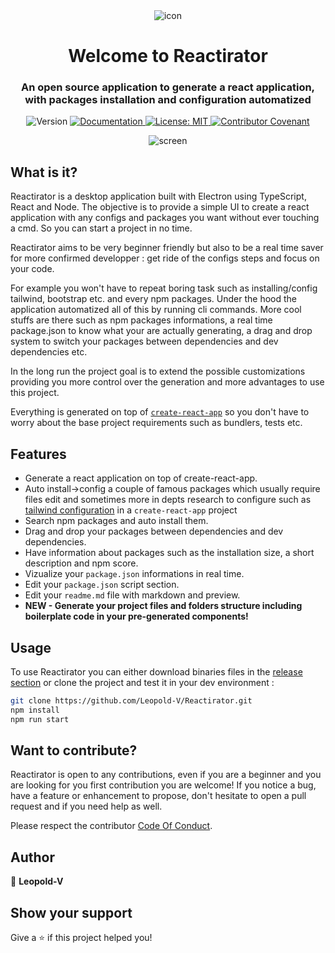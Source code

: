 <div align="center"><img alt="icon" src="https://github.com/Leopold-V/Reactirator/blob/main/src/assets/icons/png/64x64.png" /></div>
<h1 align="center">Welcome to Reactirator </h1>
<h3 align="center">An open source application to generate a react application, with packages installation and configuration automatized</h3>
<p align="center">
  <img alt="Version" src="https://img.shields.io/badge/version-1.0.0-blue.svg?cacheSeconds=2592000" />
  <a href="https://github.com/Leopold-V/Reactirator" target="_blank">
    <img alt="Documentation" src="https://img.shields.io/badge/documentation-yes-brightgreen.svg" />
  </a>
  <a href="#" target="_blank">
    <img alt="License: MIT" src="https://img.shields.io/badge/License-MIT-yellow.svg" />
  </a>
  <a href="https://github.com/leopold-v/Reactirator/blob/main/CODE_OF_CONDUCT.md" target="_blank">
    <img alt="Contributor Covenant" src="https://img.shields.io/badge/Contributor%20Covenant-2.0-4baaaa.svg" />
  </a>
</p>
<div align="center">
  <img alt="screen" src="https://i.gyazo.com/33b5cf83cdb9da0dd94de38cc750631b.png" />
</div>

## What is it?

Reactirator is a desktop application built with Electron using TypeScript, React and Node.
The objective is to provide a simple UI to create a react application with any configs and packages you want without ever touching a cmd.
So you can start a project in no time.

Reactirator aims to be very beginner friendly but also to be a real time saver for more confirmed developper : get ride of the configs steps and focus on your code.

For example you won't have to repeat boring task such as installing/config tailwind, bootstrap etc. and every npm packages. Under the hood the application automatized all of this by running cli commands.
More cool stuffs are there such as npm packages informations, a real time package.json to know what your are actually generating, a drag and drop system to switch your packages between dependencies and dev dependencies etc.

In the long run the project goal is to extend the possible customizations providing you more control over the generation and more advantages to use this project.

Everything is generated on top of [``create-react-app``](https://github.com/facebook/create-react-app) so you don't have to worry about the base project requirements such as bundlers, tests etc.

## Features

- Generate a react application on top of create-react-app.
- Auto install->config a couple of famous packages which usually require files edit and sometimes more in depts research to configure such as [tailwind configuration](https://tailwindcss.com/docs/guides/create-react-app) in a ``create-react-app`` project
- Search npm packages and auto install them.
- Drag and drop your packages between dependencies and dev dependencies.
- Have information about packages such as the installation size, a short description and npm score.
- Vizualize your ``package.json`` informations in real time.
- Edit your ``package.json`` script section.
- Edit your ``readme.md`` file with markdown and preview.
- **NEW - Generate your project files and folders structure including boilerplate code in your pre-generated components!**

## Usage

To use Reactirator you can either download binaries files in the [release section](https://github.com/Leopold-V/Reactirator/releases)
or clone the project and test it in your dev environment :

```sh
git clone https://github.com/Leopold-V/Reactirator.git
npm install
npm run start
```

## Want to contribute?

Reactirator is open to any contributions, even if you are a beginner and you are looking for you first contribution you are welcome!
If you notice a bug, have a feature or enhancement to propose, don't hesitate to open a pull request and if you need help as well.

Please respect the contributor [Code Of Conduct](https://github.com/leopold-v/Reactirator/blob/main/CODE_OF_CONDUCT.md).

## Author

👤 **Leopold-V**

## Show your support

Give a ⭐️ if this project helped you!
